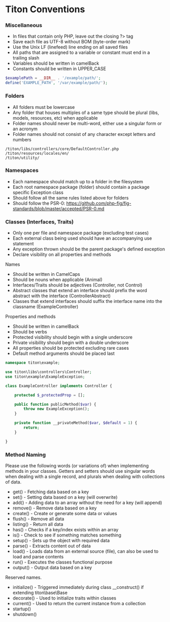 # Titon Conventions #

### Miscellaneous ###

* In files that contain only PHP, leave out the closing ?> tag
* Save each file as UTF-8 without BOM (byte-order mark)
* Use the Unix LF (linefeed) line ending on all saved files
* All paths that are assigned to a variable or constant must end in a trailing slash
* Variables should be written in camelBack
* Constants should be written in UPPER_CASE

```php
$examplePath = __DIR__ . '/example/path/';
define('EXAMPLE_PATH', '/var/example/path/');
```

### Folders ###

* All folders must be lowercase
* Any folder that houses multiples of a same type should be plural (libs, models, resources, etc) when applicable
* Folder names should never be multi-word, either use a singular form or an acronym
* Folder names should not consist of any character except letters and numbers

```
/titon/libs/controllers/core/DefaultController.php
/titon/resources/locales/en/
/titon/utility/
```

### Namespaces ###

* Each namespace should match up to a folder in the filesystem
* Each root namespace package (folder) should contain a package specific Exception class
* Should follow all the same rules listed above for folders
* Should follow the PSR-0: https://github.com/php-fig/fig-standards/blob/master/accepted/PSR-0.md

### Classes (Interfaces, Traits) ###

* Only one per file and namespace package (excluding test cases)
* Each external class being used should have an accompanying use statement
* Any exception thrown should be the parent package's defined exception
* Declare visibility on all properties and methods

Names

* Should be written in CamelCaps
* Should be nouns when applicable (Animal)
* Interfaces/Traits should be adjectives (Controller, not Control)
* Abstract classes that extend an interface should prefix the word abstract with the interface (ControllerAbstract)
* Classes that extend interfaces should suffix the interface name into the classname (ExampleController)

Properties and methods

* Should be written in camelBack
* Should be verbs
* Protected visibility should begin with a single underscore
* Private visibility should begin with a double underscore
* All properties should be protected excluding rare cases
* Default method arguments should be placed last

```php
namespace titon\example;

use titon\libs\controllers\Controller;
use titon\example\ExampleException;

class ExampleController implements Controller {

	protected $_protectedProp = [];

	public function publicMethod($var) {
		throw new ExampleException();
	}

	private function __privateMethod($var, $default = 1) {
		return;
	}

}
```

### Method Naming ###

Please use the following words (or variations of) when implementing methods in your classes.
Getters and setters should use singular words when dealing with a single record, and plurals when dealing with collections of data.

* get() - Fetching data based on a key
* set() - Setting data based on a key (will overwrite)
* add() - Adding data to an array without the need for a key (will append)
* remove() - Remove data based on a key
* create() - Create or generate some data or values
* flush() - Remove all data
* listing() - Return all data
* has() - Checks if a key/index exists within an array
* is() - Check to see if something matches something
* setup() - Sets up the object with required data
* parse() - Extracts content out of data
* load() - Loads data from an external source (file), can also be used to load and parse contents
* run() - Executes the classes functional purpose
* output() - Output data based on a key

Reserved names.

* initialize() - Triggered immediately during class __construct() if extending titon\base\Base
* decorate() - Used to initialize traits within classes
* current() - Used to return the current instance from a collection
* startup()
* shutdown()